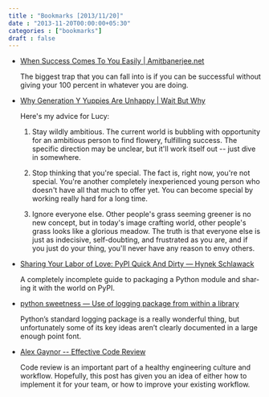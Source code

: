 ```yaml
---
title : "Bookmarks [2013/11/20]"
date : "2013-11-20T00:00:00+05:30"
categories : ["bookmarks"]
draft : false
---
```


-   [When Success Comes To You Easily | Amitbanerjee.net](http://amitbanerjee.net/complacency/)

    The biggest trap that you can fall into is if you can be successful
    without giving your 100 percent in whatever you are doing.

-   [Why Generation Y Yuppies Are Unhappy | Wait But Why](http://www.huffingtonpost.com/wait-but-why/generation-y-unhappy_b_3930620.html)

    Here's my advice for Lucy:

    1.  Stay wildly ambitious. The current world is bubbling with
        opportunity for an ambitious person to find flowery, fulfilling
        success. The specific direction may be unclear, but it'll work
        itself out -- just dive in somewhere.

    2.  Stop thinking that you're special. The fact is, right now, you're
        not special. You're another completely inexperienced young person
        who doesn't have all that much to offer yet. You can become
        special by working really hard for a long time.

    3.  Ignore everyone else. Other people's grass seeming greener is no
        new concept, but in today's image crafting world, other people's
        grass looks like a glorious meadow. The truth is that everyone
        else is just as indecisive, self-doubting, and frustrated as you
        are, and if you just do your thing, you'll never have any reason
        to envy others.

-   [Sharing Your Labor of Love: PyPI Quick And Dirty — Hynek Schlawack](https://hynek.me/articles/sharing-your-labor-of-love-pypi-quick-and-dirty/)

    A com­pletely in­com­plete guide to pack­ag­ing a Python mod­ule and
    shar­ing it with the world on PyPI.

-   [python sweetness — Use of logging package from within a library](http://pythonsweetness.tumblr.com/post/67394619015/use-of-logging-package-from-within-a-library)

    Python’s standard logging package is a really wonderful thing, but
    unfortunately some of its key ideas aren’t clearly documented in a
    large enough point font.

-   [Alex Gaynor -- Effective Code Review](http://alexgaynor.net/2013/sep/26/effective-code-review/)

    Code review is an important part of a healthy engineering culture
    and workflow. Hopefully, this post has given you an idea of either
    how to implement it for your team, or how to improve your existing
    workflow.
